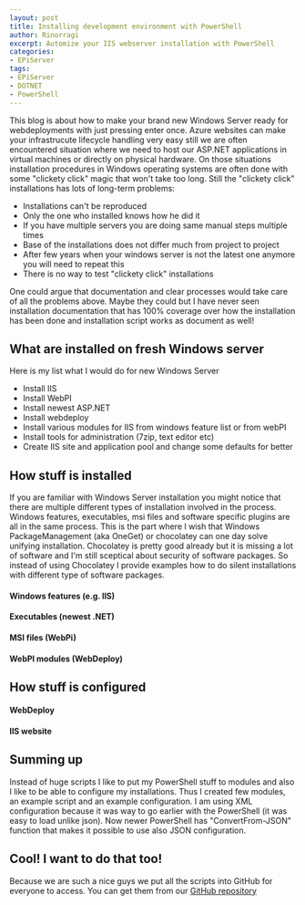 ```yaml
---
layout: post
title: Installing development environment with PowerShell
author: Rinorragi
excerpt: Automize your IIS webserver installation with PowerShell 
categories: 
- EPiServer
tags: 
- EPiServer 
- DOTNET 
- PowerShell
---
```


This blog is about how to make your brand new Windows Server ready for webdeployments with just pressing enter once. Azure websites can make your infrastrucute lifecycle handling very easy still we are often encountered situation where we need to host our ASP.NET applications in virtual machines or directly on physical hardware. On those situations installation procedures in Windows operating systems are often done with some "clickety click" magic that won't take too long. Still the "clickety click" installations has lots of long-term problems: 

* Installations can't be reproduced 
* Only the one who installed knows how he did it
* If you have multiple servers you are doing same manual steps multiple times
* Base of the installations does not differ much from project to project 
* After few years when your windows server is not the latest one anymore you will need to repeat this
* There is no way to test "clickety click" installations 

One could argue that documentation and clear processes would take care of all the problems above. Maybe they could but I have never seen installation documentation that has 100% coverage over how the installation has been done and installation script works as document as well! 

## What are installed on fresh Windows server
Here is my list what I would do for new Windows Server 

* Install IIS
* Install WebPI 
* Install newest ASP.NET 
* Install webdeploy
* Install various modules for IIS from windows feature list or from webPI 
* Install tools for administration (7zip, text editor etc) 
* Create IIS site and application pool and change some defaults for better


## How stuff is installed 
If you are familiar with Windows Server installation you might notice that there are multiple different types of installation involved in the process. Windows features, executables, msi files and software specific plugins are all in the same process. This is the part where I wish that Windows PackageManagement (aka OneGet) or chocolatey can one day solve unifying installation. Chocolatey is pretty good already but it is missing a lot of software and I'm still sceptical about security of software packages. So instead of using Chocolatey I provide examples how to do silent installations with different type of software packages.

#### Windows features (e.g. IIS)
#### Executables (newest .NET)
#### MSI files (WebPi)
#### WebPI modules (WebDeploy)

## How stuff is configured

#### WebDeploy
#### IIS website 

## Summing up 
Instead of huge scripts I like to put my PowerShell stuff to modules and also I like to be able to configure my installations. Thus I created few modules, an example script and an example configuration. I am using XML configuration because it was way to go earlier with the PowerShell (it was easy to load unlike json). Now newer PowerShell has "ConvertFrom-JSON" function that makes it possible to use also JSON configuration. 

## Cool! I want to do that too!
Because we are such a nice guys we put all the scripts into GitHub for everyone to access. You can get them from our [GitHub repository](https://github.com/solita/powershell-webdevelopertools)